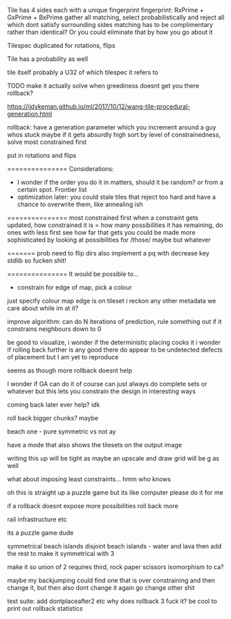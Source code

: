 Tile has 4 sides each with a unique fingerprint
    fingerprint: RxPrime + GxPrime + BxPrime
    gather all matching, select probabilistically and reject all which dont satisfy surrounding sides
    matching has to be complimentary rather than identical? Or you could eliminate that by how you go about it

Tilespec duplicated for rotations, flips

Tile has a probability as well

tile itself probably a U32 of which tilespec it refers to




TODO make it actually solve when greediness doesnt get you there
rollback?

https://ijdykeman.github.io/ml/2017/10/12/wang-tile-procedural-generation.html

rollback: have a generation parameter which you increment around a guy whos stuck
maybe if it gets absurdly high
sort by level of constrainedness, solve most constrained first

put in rotations and flips

===============
Considerations:
* I wonder if the order you do it in matters, should it be random? or from a certain spot. Frontier list
* optimization later: you could stale tiles that reject too hard and have a chance to overwrite them, like annealing ish

===============
most constrained first
when a constraint gets updated, how constrained it is = how many possibilities it has remaining, do ones with less first
see how far that gets you
could be made more sophisticated by looking at possibilities for /those/ maybe but whatever

=======
prob need to flip dirs
also implement a pq with decrease key
stdlib so fucken shit!

===============
It would be possible to...
* constrain for edge of map, pick a colour

just specify colour map edge is on tileset i reckon
any other metadata we care about while im at it?

improve algorithm: can do N iterations of prediction, rule something out if it constrains neighbours down to 0


be good to visualize, i wonder if the deterministic placing cooks it
i wonder if rolling back further is any good
there do appear to be undetected defects of placement but I am yet to reproduce

seems as though more rollback doesnt help

I wonder if GA can do it
of course can just always do complete sets or whatever but this lets you constrain the design in interesting ways

coming back later ever help?
idk

roll back bigger chunks? maybe

beach one - pure symmetric vs not ay

have a mode that also shows the tilesets on the output image

writing this up will be tight as
maybe an upscale and draw grid will be g as well

what about imposing least constraints... hmm who knows

oh this is straight up a puzzle game but its like computer please do it for me

if a rollback doesnt expose more possibilities roll back more

rail infrastructure etc

its a puzzle game dude

symmetrical beach islands
disjoint beach islands - water and lava
then add the rest to make it symmetrical with 3

make it so union of 2 requires third, rock paper scissors isomorphism to ca?


maybe my backjumping could find one that is over constraining and then change it, but then also dont change it again go change other shit

test suite: add dontplaceafter2 etc
why does rollback 3 fuck it? be cool to print out rollback statistics